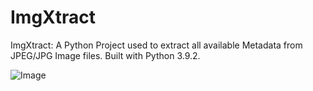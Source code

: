 # ImgXtract
ImgXtract: A Python Project used to extract all available Metadata from JPEG/JPG Image files. Built with Python 3.9.2.

![Image](https://github.com/user-attachments/assets/01ed568d-03e6-4a2e-a236-65463926755c)
